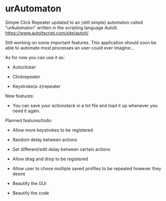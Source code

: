 # urAutomaton
Simple Click Repeater updated to an (still simple) automaton called "urAutomaton" written in the scripting language AutoIt.
https://www.autoitscript.com/site/autoit/

Still working on some important features.
This application should soon be able to automate most processes an user could ever imagine... 

As for now you can use it as:

- Autoclicker

- Clickrepeater

- Keystroke(a-z)repeater


New features:

- You can save your actionstack in a txt file and load it up whenever you need it again.



Planned features/todo:

- Allow more keystrokes to be registered

- Random delay between actions

- Set different/edit delay between certain actions

- Allow drag and drop to be registered

- Allow user to chose multiple saved profiles to be repeated however they desire

- Beautify the GUI

- Beautify the code
